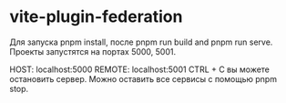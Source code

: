 # vite-plugin-federation
Для запуска pnpm install, после pnpm run build and pnpm run serve. Проекты запустятся на портах 5000, 5001.

HOST: localhost:5000
REMOTE: localhost:5001
CTRL + C вы можете остановить сервер. Можно оставить все сервисы с помощью pnpm stop.
